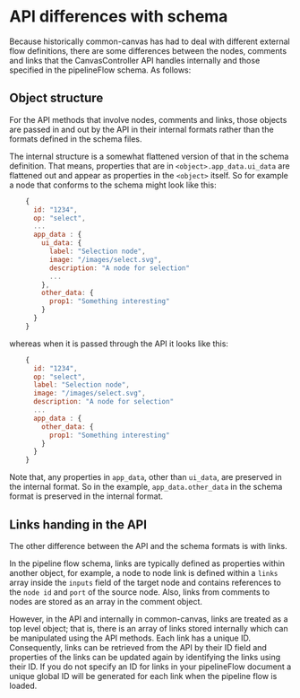 # API differences with schema
Because historically common-canvas has had to deal with different external flow definitions, there are some differences between the nodes, comments and links that the CanvasController API handles internally and those specified in the pipelineFlow schema. As follows:

## Object structure
  For the API methods that involve nodes, comments and links, those objects are passed in and out by the API in their internal formats rather than the formats defined in the schema files. 

The internal structure is a somewhat flattened version of that in the schema definition. That means, properties that are in `<object>.app_data.ui_data` are flattened out and appear as properties in the `<object>` itself. So for example a node that conforms to the schema might look like this:
```js
    {
      id: "1234",
      op: "select",
      ...
      app_data : {
        ui_data: {
          label: "Selection node",
          image: "/images/select.svg",
          description: "A node for selection"
          ...
        },
        other_data: {
          prop1: "Something interesting"
        }
      }
    }
```
whereas when it is passed through the API it looks like this:
```js
    {
      id: "1234",
      op: "select",
      label: "Selection node",
      image: "/images/select.svg",
      description: "A node for selection"
      ...
      app_data : {
        other_data: {
          prop1: "Something interesting"
        }
      }
    }
```
Note that, any properties in `app_data`, other than `ui_data`, are preserved in the internal format. So in the example, `app_data.other_data` in the schema format is preserved in the internal format.

## Links handing in the API
The other difference between the API and the schema formats is with links. 

In the pipeline flow schema, links are typically defined as properties within another object, for example, a node to node link is defined within a `links` array inside the `inputs` field of the target node and contains references to the `node id` and `port` of the source node. Also, links from comments to nodes are stored as an array in the comment object.

However, in the API and internally in common-canvas, links are treated as a top level object; that is, there is an array of links stored internally which can be manipulated using the API methods. Each link has a unique ID. Consequently, links can be retrieved from the API by their ID field and properties of the links can be updated again by identifying the links using their ID. If you do not specify an ID for links in your pipelineFlow document a unique global ID will be generated for each link when the pipeline flow is loaded.